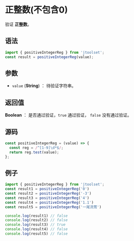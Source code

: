 

# 正整数(不包含0)

验证  **正整数**。

## 语法

```js
import { positiveIntegerReg } from 'jtoolset';
const result = positiveIntegerReg(value);
```

## 参数

- `value` (**String**) ： 待验证字符串。

## 返回值

**Boolean** ： 是否通过验证，`true` 通过验证， `false` 没有通过验证。

## 源码

```js
const positiveIntegerReg = (value) => {
  const reg = /^[1-9]\d*$/;
  return reg.test(value);
};
```

## 例子

```js
import { positiveIntegerReg } from 'jtoolset';
const result1 = positiveIntegerReg('0')
const result2 = positiveIntegerReg('-3')
const result3 = positiveIntegerReg('4')
const result4 = positiveIntegerReg('1.1')
const result5 = positiveIntegerReg('一尾流莺')

console.log(result1) // false
console.log(result2) // false
console.log(result3) // true
console.log(result4) // false
console.log(result5) // false
```
